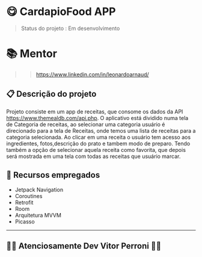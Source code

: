 # 😋 CardapioFood APP

>Status do projeto : Em desenvolvimento

# 📚 Mentor
>>https://www.linkedin.com/in/leonardoarnaud/

## 📋 Descrição do projeto

Projeto consiste em um app de receitas,
que consome os dados da API https://www.themealdb.com/api.php.
O aplicativo está dividido numa tela de Categoria de receitas,
ao selecionar uma categoria usuário é direcionado para a tela de Receitas,
onde temos uma lista de receitas para a categoria selecionada.
Ao clicar em uma receita o usuário tem acesso aos ingredientes,
fotos,descrição do prato e tambem modo de preparo. 
Tendo também a opção de selecionar aquela receita como favorita, 
que depois será mostrada em uma tela com todas as receitas que usuário marcar.

## 🙌 Recursos empregados 
* Jetpack Navigation
* Coroutines
* Retrofit
* Room
* Arquitetura MVVM
* Picasso

---
## 👨‍💻 Atenciosamente Dev Vitor Perroni 🙋‍♂️
